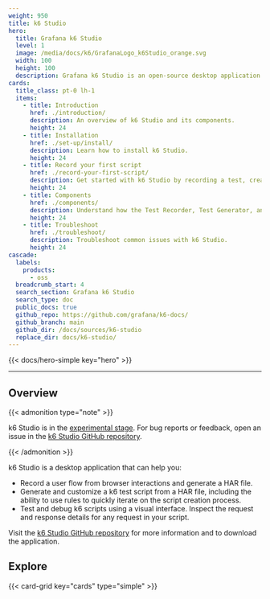 ```yaml
---
weight: 950
title: k6 Studio
hero:
  title: Grafana k6 Studio
  level: 1
  image: /media/docs/k6/GrafanaLogo_k6Studio_orange.svg
  width: 100
  height: 100
  description: Grafana k6 Studio is an open-source desktop application for macOS and Windows designed to help you generate k6 test scripts.
cards:
  title_class: pt-0 lh-1
  items:
    - title: Introduction
      href: ./introduction/
      description: An overview of k6 Studio and its components.
      height: 24
    - title: Installation
      href: ./set-up/install/
      description: Learn how to install k6 Studio.
      height: 24
    - title: Record your first script
      href: ./record-your-first-script/
      description: Get started with k6 Studio by recording a test, creating rules, and validating the generated script.
      height: 24
    - title: Components
      href: ./components/
      description: Understand how the Test Recorder, Test Generator, and Test Validator components work.
      height: 24
    - title: Troubleshoot
      href: ./troubleshoot/
      description: Troubleshoot common issues with k6 Studio.
      height: 24
cascade:
  labels:
    products:
      - oss
  breadcrumb_start: 4
  search_section: Grafana k6 Studio
  search_type: doc
  public_docs: true
  github_repo: https://github.com/grafana/k6-docs/
  github_branch: main
  github_dir: /docs/sources/k6-studio
  replace_dir: docs/k6-studio/
---
```


{{< docs/hero-simple key="hero" >}}

---

## Overview

{{< admonition type="note" >}}

k6 Studio is in the [experimental stage](https://grafana.com/docs/release-life-cycle/). For bug reports or feedback, open an issue in the [k6 Studio GitHub repository](https://github.com/grafana/k6-studio/issues).

{{< /admonition >}}

k6 Studio is a desktop application that can help you:

- Record a user flow from browser interactions and generate a HAR file.
- Generate and customize a k6 test script from a HAR file, including the ability to use rules to quickly iterate on the script creation process.
- Test and debug k6 scripts using a visual interface. Inspect the request and response details for any request in your script.

Visit the [k6 Studio GitHub repository](https://github.com/grafana/k6-studio/) for more information and to download the application.

## Explore

{{< card-grid key="cards" type="simple" >}}

